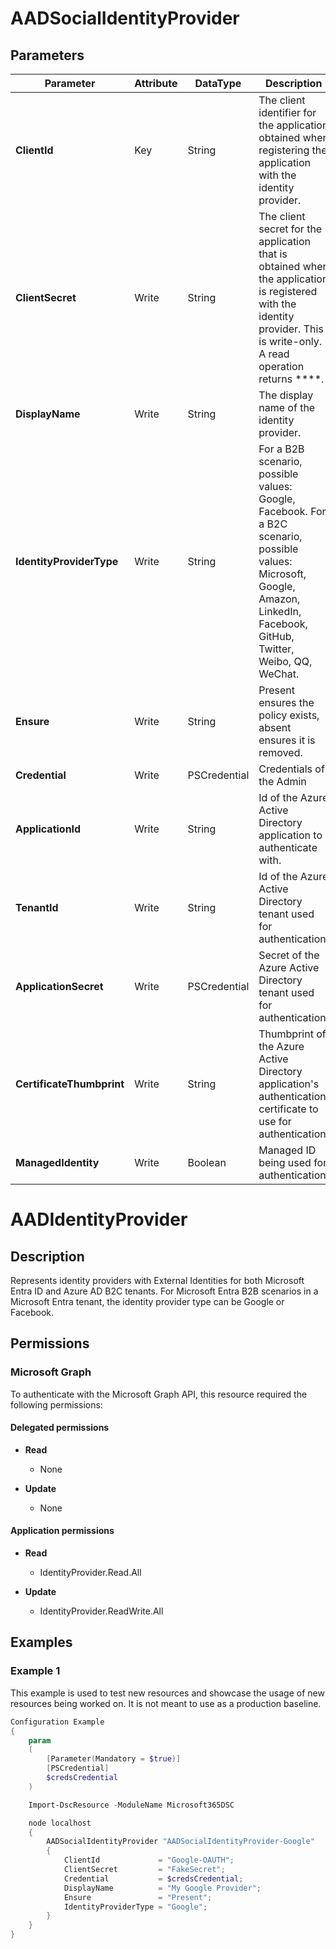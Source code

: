 ﻿# AADSocialIdentityProvider

## Parameters

| Parameter | Attribute | DataType | Description | Allowed Values |
| --- | --- | --- | --- | --- |
| **ClientId** | Key | String | The client identifier for the application obtained when registering the application with the identity provider. | |
| **ClientSecret** | Write | String | The client secret for the application that is obtained when the application is registered with the identity provider. This is write-only. A read operation returns ****. | |
| **DisplayName** | Write | String | The display name of the identity provider. | |
| **IdentityProviderType** | Write | String | For a B2B scenario, possible values: Google, Facebook. For a B2C scenario, possible values: Microsoft, Google, Amazon, LinkedIn, Facebook, GitHub, Twitter, Weibo, QQ, WeChat. | `AADSignup`, `EmailOTP`, `Microsoft`, `MicrosoftAccount`, `Google`, `Amazon`, `LinkedIn`, `Facebook`, `GitHub`, `Twitter`, `Weibo`, `QQ`, `WeChat` |
| **Ensure** | Write | String | Present ensures the policy exists, absent ensures it is removed. | `Present`, `Absent` |
| **Credential** | Write | PSCredential | Credentials of the Admin | |
| **ApplicationId** | Write | String | Id of the Azure Active Directory application to authenticate with. | |
| **TenantId** | Write | String | Id of the Azure Active Directory tenant used for authentication. | |
| **ApplicationSecret** | Write | PSCredential | Secret of the Azure Active Directory tenant used for authentication. | |
| **CertificateThumbprint** | Write | String | Thumbprint of the Azure Active Directory application's authentication certificate to use for authentication. | |
| **ManagedIdentity** | Write | Boolean | Managed ID being used for authentication. | |


# AADIdentityProvider

## Description

Represents identity providers with External Identities for both Microsoft Entra ID and Azure AD B2C tenants. For Microsoft Entra B2B scenarios in a Microsoft Entra tenant, the identity provider type can be Google or Facebook.

## Permissions

### Microsoft Graph

To authenticate with the Microsoft Graph API, this resource required the following permissions:

#### Delegated permissions

- **Read**

    - None

- **Update**

    - None

#### Application permissions

- **Read**

    - IdentityProvider.Read.All

- **Update**

    - IdentityProvider.ReadWrite.All

## Examples

### Example 1

This example is used to test new resources and showcase the usage of new resources being worked on.
It is not meant to use as a production baseline.

```powershell
Configuration Example
{
    param
    (
        [Parameter(Mandatory = $true)]
        [PSCredential]
        $credsCredential
    )

    Import-DscResource -ModuleName Microsoft365DSC

    node localhost
    {
        AADSocialIdentityProvider "AADSocialIdentityProvider-Google"
        {
            ClientId             = "Google-OAUTH";
            ClientSecret         = "FakeSecret";
            Credential           = $credsCredential;
            DisplayName          = "My Google Provider";
            Ensure               = "Present";
            IdentityProviderType = "Google";
        }
    }
}
```

